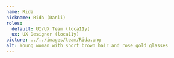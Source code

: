 ```yaml
---
name: Rida
nickname: Rida (Danli)
roles:
  default: UI/UX Team (loca11y)
  ux: UX Designer (loca11y)
picture: ../../images/team/Rida.png
alt: Young woman with short brown hair and rose gold glasses
---
```

